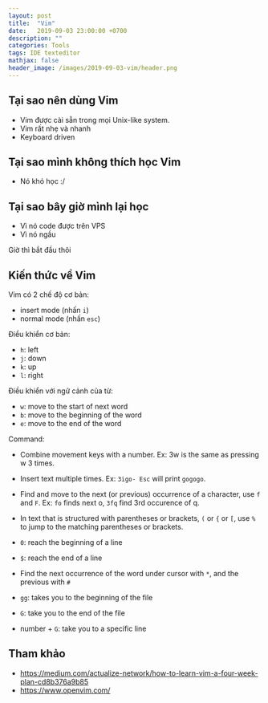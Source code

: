 ```yaml
---
layout: post
title:  "Vim"
date:   2019-09-03 23:00:00 +0700
description: ""
categories: Tools
tags: IDE texteditor
mathjax: false
header_image: /images/2019-09-03-vim/header.png
---
```


## Tại sao nên dùng Vim
- Vim được cài sẵn trong mọi Unix-like system.
- Vim rất nhẹ và nhanh
- Keyboard driven

## Tại sao mình không thích học Vim
- Nó khó học :/ 

## Tại sao bây giờ mình lại học
- Vì nó code được trên VPS
- Vì nó ngầu

Giờ thì bắt đầu thôi

## Kiến thức về Vim 

Vim có 2 chế độ cơ bản:
- insert mode (nhấn `i`)
- normal mode (nhấn `esc`)

Điều khiển cơ bản:
- `h`: left
- `j`: down
- `k`: up
- `l`: right

Điều khiển với ngữ cảnh của từ:
- `w`: move to the start of next word
- `b`: move to the beginning of the word
- `e`: move to the end of the word

Command:
- Combine movement keys with a number. Ex: 3w is the same as pressing w 3 times.
- Insert text multiple times. Ex: `3igo- Esc` will print `gogogo`.
- Find and move to the next (or previous) occurrence of a character, use `f` and `F`. Ex: `fo` finds next o, `3fq` find 3rd occurence of q.
- In text that is structured with parentheses or brackets, `(` or `{` or `[`, use `%` to jump to the matching parentheses or brackets.

- `0`: reach the beginning of a line
- `$`: reach the end of a line
- Find the next occurrence of the word under cursor with `*`, and the previous with `#`

- `gg`: takes you to the beginning of the file
- `G`: take you to the end of the file
- number + `G`: take you to a specific line

## Tham khảo
- https://medium.com/actualize-network/how-to-learn-vim-a-four-week-plan-cd8b376a9b85
- https://www.openvim.com/
